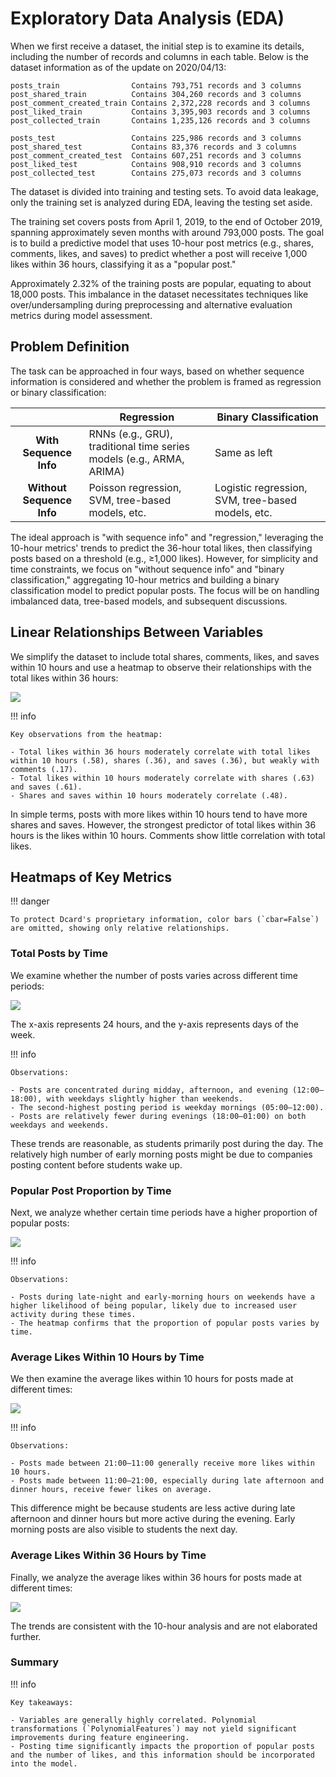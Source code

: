 # Exploratory Data Analysis (EDA)

When we first receive a dataset, the initial step is to examine its details, including the number of records and columns in each table. Below is the dataset information as of the update on 2020/04/13:

```
posts_train                Contains 793,751 records and 3 columns
post_shared_train          Contains 304,260 records and 3 columns
post_comment_created_train Contains 2,372,228 records and 3 columns
post_liked_train           Contains 3,395,903 records and 3 columns
post_collected_train       Contains 1,235,126 records and 3 columns
```

```
posts_test                 Contains 225,986 records and 3 columns
post_shared_test           Contains 83,376 records and 3 columns
post_comment_created_test  Contains 607,251 records and 3 columns
post_liked_test            Contains 908,910 records and 3 columns
post_collected_test        Contains 275,073 records and 3 columns
```

The dataset is divided into training and testing sets. To avoid data leakage, only the training set is analyzed during EDA, leaving the testing set aside.

The training set covers posts from April 1, 2019, to the end of October 2019, spanning approximately seven months with around 793,000 posts. The goal is to build a predictive model that uses 10-hour post metrics (e.g., shares, comments, likes, and saves) to predict whether a post will receive 1,000 likes within 36 hours, classifying it as a "popular post."

Approximately 2.32% of the training posts are popular, equating to about 18,000 posts. This imbalance in the dataset necessitates techniques like over/undersampling during preprocessing and alternative evaluation metrics during model assessment.

## Problem Definition

The task can be approached in four ways, based on whether sequence information is considered and whether the problem is framed as regression or binary classification:

|                  | Regression | Binary Classification |
|:----------------:|------------|-----------------------|
| **With Sequence Info** | RNNs (e.g., GRU), traditional time series models (e.g., ARMA, ARIMA) | Same as left |
| **Without Sequence Info** | Poisson regression, SVM, tree-based models, etc. | Logistic regression, SVM, tree-based models, etc. |

The ideal approach is "with sequence info" and "regression," leveraging the 10-hour metrics' trends to predict the 36-hour total likes, then classifying posts based on a threshold (e.g., ≥1,000 likes). However, for simplicity and time constraints, we focus on "without sequence info" and "binary classification," aggregating 10-hour metrics and building a binary classification model to predict popular posts. The focus will be on handling imbalanced data, tree-based models, and subsequent discussions.

## Linear Relationships Between Variables

We simplify the dataset to include total shares, comments, likes, and saves within 10 hours and use a heatmap to observe their relationships with the total likes within 36 hours:

![](https://i.imgur.com/xvxqb6z.png)

!!! info

    Key observations from the heatmap:

    - Total likes within 36 hours moderately correlate with total likes within 10 hours (.58), shares (.36), and saves (.36), but weakly with comments (.17).
    - Total likes within 10 hours moderately correlate with shares (.63) and saves (.61).
    - Shares and saves within 10 hours moderately correlate (.48).

In simple terms, posts with more likes within 10 hours tend to have more shares and saves. However, the strongest predictor of total likes within 36 hours is the likes within 10 hours. Comments show little correlation with total likes.

## Heatmaps of Key Metrics

!!! danger

    To protect Dcard's proprietary information, color bars (`cbar=False`) are omitted, showing only relative relationships.

### Total Posts by Time

We examine whether the number of posts varies across different time periods:

![](https://i.imgur.com/LaPJRkL.png)

The x-axis represents 24 hours, and the y-axis represents days of the week.

!!! info

    Observations:

    - Posts are concentrated during midday, afternoon, and evening (12:00–18:00), with weekdays slightly higher than weekends.
    - The second-highest posting period is weekday mornings (05:00–12:00).
    - Posts are relatively fewer during evenings (18:00–01:00) on both weekdays and weekends.

These trends are reasonable, as students primarily post during the day. The relatively high number of early morning posts might be due to companies posting content before students wake up.

### Popular Post Proportion by Time

Next, we analyze whether certain time periods have a higher proportion of popular posts:

![](https://i.imgur.com/89isGTC.png)

!!! info

    Observations:

    - Posts during late-night and early-morning hours on weekends have a higher likelihood of being popular, likely due to increased user activity during these times.
    - The heatmap confirms that the proportion of popular posts varies by time.

### Average Likes Within 10 Hours by Time

We then examine the average likes within 10 hours for posts made at different times:

![](https://i.imgur.com/62gyK11.png)

!!! info

    Observations:

    - Posts made between 21:00–11:00 generally receive more likes within 10 hours.
    - Posts made between 11:00–21:00, especially during late afternoon and dinner hours, receive fewer likes on average.

This difference might be because students are less active during late afternoon and dinner hours but more active during the evening. Early morning posts are also visible to students the next day.

### Average Likes Within 36 Hours by Time

Finally, we analyze the average likes within 36 hours for posts made at different times:

![](https://i.imgur.com/1gm3nvR.png)

The trends are consistent with the 10-hour analysis and are not elaborated further.

### Summary

!!! info

    Key takeaways:

    - Variables are generally highly correlated. Polynomial transformations (`PolynomialFeatures`) may not yield significant improvements during feature engineering.
    - Posting time significantly impacts the proportion of popular posts and the number of likes, and this information should be incorporated into the model.

